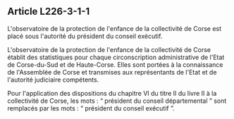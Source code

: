 ## Article L226-3-1-1

L'observatoire de la protection de l'enfance de la collectivité de Corse est placé sous l'autorité du président du
conseil exécutif.

L'observatoire de la protection de l'enfance de la collectivité de Corse établit des statistiques pour chaque
circonscription administrative de l'Etat de Corse-du-Sud et de Haute-Corse. Elles sont portées à la
connaissance de l'Assemblée de Corse et transmises aux représentants de l'Etat et de l'autorité judiciaire
compétents.

Pour l'application des dispositions du chapitre VI du titre II du livre II à la collectivité de Corse, les mots : “
président du conseil départemental ” sont remplacés par les mots : “ président du conseil exécutif ”.

